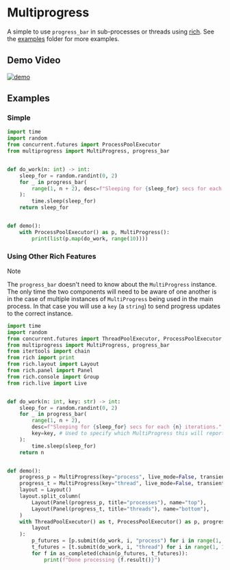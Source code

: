 # Multiprogress

A simple to use `progress_bar` in sub-processes or threads using [rich](https://github.com/Textualize/rich).
See the [examples](./src/multiprogress/examples) folder for more examples.

## Demo Video

[![demo](https://asciinema.org/a/85R4jTtjKVRIYXTcKCNq0vzYH.svg)](https://asciinema.org/a/FtueDHOSfvf4J30JNdPQnGNHg?autoplay=1)

## Examples

### Simple

```python
import time
import random
from concurrent.futures import ProcessPoolExecutor
from multiprogress import MultiProgress, progress_bar


def do_work(n: int) -> int:
    sleep_for = random.randint(0, 2)
    for _ in progress_bar(
        range(1, n + 2), desc=f"Sleeping for {sleep_for} secs for each {n} iterations."
    ):
        time.sleep(sleep_for)
    return sleep_for


def demo():
    with ProcessPoolExecutor() as p, MultiProgress():
        print(list(p.map(do_work, range(10))))
```

### Using Other Rich Features

> [!Note]
> The `progress_bar` doesn't need to know about the `MultiProgress` instance.
> The only time the two components will need to be aware of one another is in the case
> of multiple instances of `MultiProgress` being used in the main process. In that case
> you will use a `key` (a `string`) to send progress updates to the correct instance.

```python
import time
import random
from concurrent.futures import ThreadPoolExecutor, ProcessPoolExecutor, as_completed
from multiprogress import MultiProgress, progress_bar
from itertools import chain
from rich import print
from rich.layout import Layout
from rich.panel import Panel
from rich.console import Group
from rich.live import Live


def do_work(n: int, key: str) -> int:
    sleep_for = random.randint(0, 2)
    for _ in progress_bar(
        range(1, n + 2),
        desc=f"Sleeping for {sleep_for} secs for each {n} iterations.",
        key=key, # Used to specify which MultiProgress this will report to
    ):
        time.sleep(sleep_for)
    return n


def demo():
    progress_p = MultiProgress(key="process", live_mode=False, transient=True)
    progress_t = MultiProgress(key="thread", live_mode=False, transient=True)
    layout = Layout()
    layout.split_column(
        Layout(Panel(progress_p, title="processes"), name="top"),
        Layout(Panel(progress_t, title="threads"), name="bottom"),
    )
    with ThreadPoolExecutor() as t, ProcessPoolExecutor() as p, progress_p, progress_t, Live(
        layout
    ):
        p_futures = [p.submit(do_work, i, "process") for i in range(1, 10)]
        t_futures = [t.submit(do_work, i, "thread") for i in range(1, 10)]
        for f in as_completed(chain(p_futures, t_futures)):
            print(f"Done processing {f.result()}")
```

